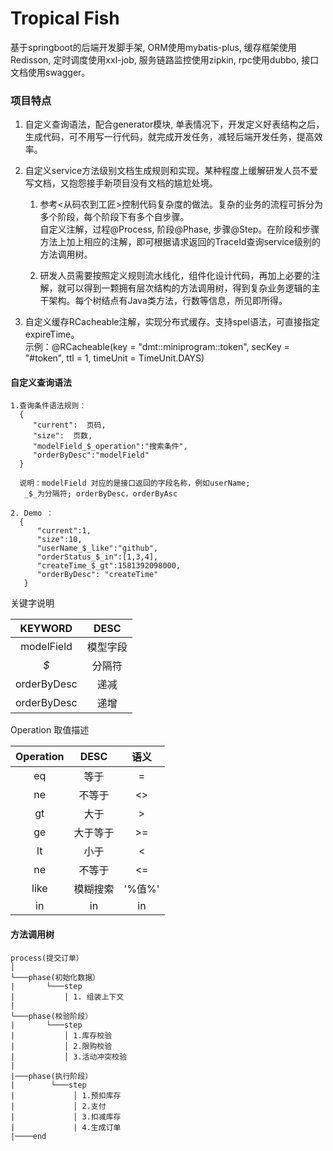 # Tropical Fish   

基于springboot的后端开发脚手架, ORM使用mybatis-plus, 缓存框架使用Redisson, 定时调度使用xxl-job, 服务链路监控使用zipkin, rpc使用dubbo, 接口文档使用swagger。


### 项目特点
1. 自定义查询语法，配合generator模块, 单表情况下，开发定义好表结构之后，生成代码，可不用写一行代码，就完成开发任务，减轻后端开发任务，提高效率。  

2. 自定义service方法级别文档生成规则和实现。某种程度上缓解研发人员不爱写文档，又抱怨接手新项目没有文档的尴尬处境。  

   1. 参考<从码农到工匠>控制代码复杂度的做法。复杂的业务的流程可拆分为多个阶段，每个阶段下有多个自步骤。  
   自定义注解，过程@Process, 阶段@Phase, 步骤@Step。在阶段和步骤方法上加上相应的注解，即可根据请求返回的TraceId查询service级别的方法调用树。  
   
   2. 研发人员需要按照定义规则流水线化，组件化设计代码，再加上必要的注解，就可以得到一颗拥有层次结构的方法调用树，得到复杂业务逻辑的主干架构。每个树结点有Java类方法，行数等信息，所见即所得。  
   
3. 自定义缓存RCacheable注解，实现分布式缓存。支持spel语法，可直接指定expireTime。  
   示例：@RCacheable(key = "dmt::miniprogram::token", secKey = "#token", ttl = 1, timeUnit = TimeUnit.DAYS)  


#### 自定义查询语法   
    1.查询条件语法规则：
      {
         "current":  页码,
         "size":  页数,
         "modelField_$_operation":"搜索条件",
         "orderByDesc":"modelField"
      }
      
      说明：modelField 对应的是接口返回的字段名称，例如userName;  
       _$_为分隔符; orderByDesc，orderByAsc  
      
    2. Demo ：
      {
          "current":1,
          "size":10,
          "userName_$_like":"github",
          "orderStatus_$_in":[1,3,4],
          "createTime_$_gt":1581392098000,
          "orderByDesc": "createTime"
       }
       
 关键字说明       
       
|KEYWORD| DESC|
|:----: | :----: |
| modelField  | 模型字段 |
| _$_  | 分隔符 |  
| orderByDesc  | 递减 | 
| orderByDesc  | 递增 | 
       
       
 Operation 取值描述

|Operation| DESC| 语义| 
|:----: | :----: | :----:| 
| eq  | 等于 | = |
| ne  | 不等于 | <> |
| gt  | 大于 | > |
| ge  | 大于等于 | >= |
| lt  | 小于 | < |
| ne  | 不等于 | <= |
| like| 模糊搜索 | '%值%' |
| in  | in | in |
    
         
#### 方法调用树
    
    process(提交订单）
    │
    └───phase(初始化数据）
    |       └───step
    |           │ 1. 组装上下文
    |           
    └───phase(校验阶段）
    |       └───step
    |           │ 1.库存校验
    |           │ 2.限购校验
    |           │ 3.活动冲突校验
    |           
    |───phase(执行阶段）
    |        └───step
    |             │ 1.预扣库存
    |             │ 2.支付
    |             │ 3.扣减库存
    |             | 4.生成订单
    |────end
